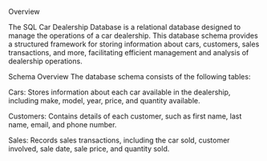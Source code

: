 Overview


The SQL Car Dealership Database is a relational database designed to manage the operations of a car dealership. 
This database schema provides a structured framework for storing information about cars, customers, sales transactions, and more, facilitating efficient management and analysis of dealership operations.

Schema Overview
The database schema consists of the following tables:

Cars: Stores information about each car available in the dealership, including make, model, year, price, and quantity available.

Customers: Contains details of each customer, such as first name, last name, email, and phone number.

Sales: Records sales transactions, including the car sold, customer involved, sale date, sale price, and quantity sold.
